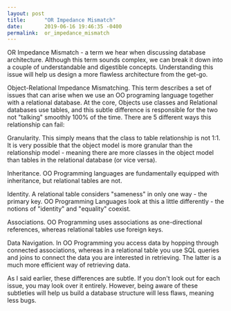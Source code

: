 ```yaml
---
layout: post
title:      "OR Impedance Mismatch"
date:       2019-06-16 19:46:35 -0400
permalink:  or_impedance_mismatch
---
```



OR Impedance Mismatch - a term we hear when discussing database architecture.  Although this term sounds complex, we can break it down into a couple of understandable and digestible concepts.  Understanding this issue will help us design a more flawless architecture from the get-go.

Object-Relational Impedance Mismatching.  This term describes a set of issues that can arise when we use an OO programing language together with a relational database.  At the core, Objects use classes and Relational databases use tables, and this subtle difference is responsible for the two not "talking" smoothly 100% of the time.  There are 5 different ways this relationship can fail:

Granularity.  This simply means that the class to table relationship is not 1:1.  It is very possible that the object model is more granular than the relationship model - meaning there are more classes in the object model than tables in the relational database (or vice versa).

Inheritance.  OO Programming languages are fundamentally equipped with inheritance, but relational tables are not.

Identity.  A relational table considers "sameness" in only one way - the primary key.  OO Programming Languages look at this a little differently - the notions of "identity" and "equality" coexist.  

Associations.  OO Programming uses associations as one-directional references, whereas relational tables use foreign keys.

Data Navigation.  In OO Programming you access data by hopping through connected associations, whereas in a relational table you use SQL queries and joins to connect the data you are interested in retrieving.  The latter is a much more efficient way of retrieving data.

As I said earlier, these differences are subtle.  If you don't look out for each issue, you may look over it entirely.  However, being aware of these subtleties will help us build a database structure will less flaws, meaning less bugs.

